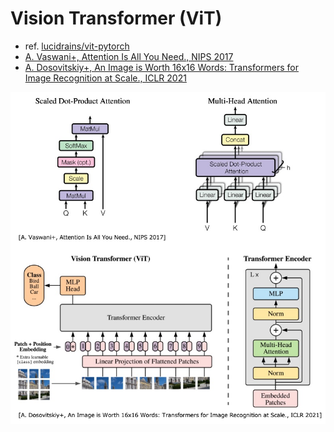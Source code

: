 # Vision Transformer (ViT)

- ref. [lucidrains/vit-pytorch](https://github.com/lucidrains/vit-pytorch)
- [A. Vaswani+, Attention Is All You Need., NIPS 2017](https://arxiv.org/abs/1706.03762)
- [A. Dosovitskiy+, An Image is Worth 16x16 Words: Transformers for Image Recognition at Scale., ICLR 2021](https://arxiv.org/abs/2010.11929)

![vit architecture](figs/vit_architecture.jpg)
